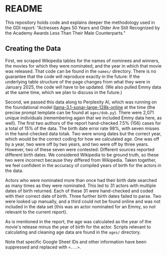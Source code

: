 # README

This repository holds code and explains deeper the methodology used in the GDI report: "Actresses Ages 50 Years and Older Are Still Recognized by the Academy Awards Less Than Their Male Counterparts."  

## Creating the Data

First, we scraped Wikipedia tables for the names of nominees and winners, the movies for which they were nominated, and the year in which that movie was released. That code can be found in the `names/` directory. There is no guarantee that the code will reproduce exactly in the future: If the underlying table structure of the page changes from what they were in January 2025, the code will have to be updated. (We also pulled Emmy data at the same time, which we plan to discuss in the future.)  

Second, we passed this data along to Perplexity AI, which was running on the foundational model [llama-3.1-sonar-large-128k-online](https://medium.com/@bobcristello/llama-3-1-sonar-huge-transforming-digital-architecture-with-cutting-edge-ai-3026f98bfa63) at the time (the precise prompt template can be found at `ages/dob.py`). There were 2,071 unique individuals (remembering again that we included Emmy data here, as well). The first two authors of the report hand-checked 7.5% (156) cases for a total of 15% of the data. The birth date error rate 98%, with seven misses in the hand-checked data totak. Two were wrong dates but the correct year, which would be the correct coding for how we calculated age. One was off by a year, two were off by two years, and two were off by three years. However, two of these seven were contested: Different sources reported different birth dates. We considered Wikipedia to be ground truth, so these two were incorrect because they differed from Wikipedia. Taken together, we feel confident in the accuracy of compiled years of birth for the actors in the data.  

Actors who were nominated more than once had their birth date searched as many times as they were nominated. This led to 31 actors with multiple dates of birth returned. Each of these 31 were hand-checked and coded with their correct date of birth. Three further birth dates failed to parse. Two were looked up manually, and a third could not be found online and was not included in the data set (this was an actor nominated for an Emmy, so not relevant to the current report).  

As is mentioned in the report, the age was calculated as the year of the movie's release minus the year of birth for the actor. Scripts relevant to calculating and cleaning age data are found in the `ages/` directory.  

Note that specific Google Sheet IDs and other information have been suppressed and replaced with `<...>`.  
